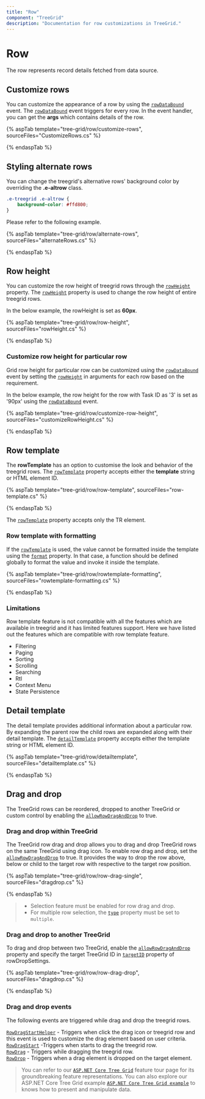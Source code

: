 ```yaml
---
title: "Row"
component: "TreeGrid"
description: "Documentation for row customizations in TreeGrid."
---
```


# Row

The row represents record details fetched from data source.

## Customize rows

You can customize the appearance of a row by using the [`rowDataBound`](https://help.syncfusion.com/cr/cref_files/aspnetcore-js2/Syncfusion.EJ2~Syncfusion.EJ2.TreeGrid.TreeGrid~RowDataBound.html) event.
The [`rowDataBound`](https://help.syncfusion.com/cr/cref_files/aspnetcore-js2/Syncfusion.EJ2~Syncfusion.EJ2.TreeGrid.TreeGrid~RowDataBound.html) event triggers for every row. In the event handler, you can get the
**args** which contains details of the row.

{% aspTab template="tree-grid/row/customize-rows", sourceFiles="CustomizeRows.cs" %}

{% endaspTab %}

## Styling alternate rows

 You can change the treegrid's alternative rows' background color by overriding the **.e-altrow** class.

```css
.e-treegrid .e-altrow {
    background-color: #ffd800;
}
```

Please refer to the following example.

{% aspTab template="tree-grid/row/alternate-rows", sourceFiles="alternateRows.cs" %}

{% endaspTab %}

## Row height

You can customize the row height of treegrid rows through the [`rowHeight`](https://help.syncfusion.com/cr/cref_files/aspnetcore-js2/Syncfusion.EJ2~Syncfusion.EJ2.TreeGrid.TreeGrid~RowHeight.html) property. The [`rowHeight`](https://help.syncfusion.com/cr/cref_files/aspnetcore-js2/Syncfusion.EJ2~Syncfusion.EJ2.TreeGrid.TreeGrid~RowHeight.html) property is used to change the row height of entire treegrid rows.

In the below example, the rowHeight is set as **60px**.

{% aspTab template="tree-grid/row/row-height", sourceFiles="rowHeight.cs" %}

{% endaspTab %}

### Customize row height for particular row

Grid row height for particular row can be customized using the [`rowDataBound`](https://help.syncfusion.com/cr/cref_files/aspnetcore-js2/Syncfusion.EJ2~Syncfusion.EJ2.TreeGrid.TreeGrid~RowDataBound.html)
event by setting the [`rowHeight`](https://help.syncfusion.com/cr/cref_files/aspnetcore-js2/Syncfusion.EJ2~Syncfusion.EJ2.TreeGrid.TreeGrid~RowHeight.html) in arguments for each row based on the requirement.

In the below example, the row height for the row with Task ID as '3' is set as '90px' using the [`rowDataBound`](https://help.syncfusion.com/cr/cref_files/aspnetcore-js2/Syncfusion.EJ2~Syncfusion.EJ2.TreeGrid.TreeGrid~RowDataBound.html) event.

{% aspTab template="tree-grid/row/customize-row-height", sourceFiles="customizeRowHeight.cs" %}

{% endaspTab %}

## Row template

The **rowTemplate** has an option to customise the look and behavior of the treegrid rows. The [`rowTemplate`](https://help.syncfusion.com/cr/cref_files/aspnetcore-js2/Syncfusion.EJ2~Syncfusion.EJ2.TreeGrid.TreeGrid~RowTemplate.html) property accepts either
the **template** string or HTML element ID.

{% aspTab template="tree-grid/row/row-template", sourceFiles="row-template.cs" %}

{% endaspTab %}

The [`rowTemplate`](https://help.syncfusion.com/cr/cref_files/aspnetcore-js2/Syncfusion.EJ2~Syncfusion.EJ2.TreeGrid.TreeGrid~RowTemplate.html) property accepts only the TR element.

### Row template with formatting

If the [`rowTemplate`](https://help.syncfusion.com/cr/cref_files/aspnetcore-js2/Syncfusion.EJ2~Syncfusion.EJ2.TreeGrid.TreeGrid~RowTemplate.html) is used, the value cannot be  formatted  inside the template using the [`format`](https://help.syncfusion.com/cr/cref_files/aspnetcore-js2/Syncfusion.EJ2~Syncfusion.EJ2.TreeGrid.TreeGridColumn~Format.html) property. In that case, a function should be defined globally to format the value and invoke it inside the template.

{% aspTab template="tree-grid/row/rowtemplate-formatting", sourceFiles="rowtemplate-formatting.cs" %}

{% endaspTab %}

### Limitations

Row template feature is not compatible with all the features which are available in treegrid and it has limited features support. Here we have listed out the features which are compatible with row template feature.

* Filtering
* Paging
* Sorting
* Scrolling
* Searching
* Rtl
* Context Menu
* State Persistence

## Detail template

The detail template provides additional information about a particular row. By expanding the parent row the child rows are expanded along with their detail template. The [`detailTemplate`](https://help.syncfusion.com/cr/cref_files/aspnetcore-js2/Syncfusion.EJ2~Syncfusion.EJ2.TreeGrid.TreeGrid~DetailTemplate.html) property accepts either the template string or HTML element ID.

{% aspTab template="tree-grid/row/detailtemplate", sourceFiles="detailtemplate.cs" %}

{% endaspTab %}

## Drag and drop

The TreeGrid rows can be reordered, dropped to another TreeGrid or custom control by enabling the [`allowRowDragAndDrop`](https://help.syncfusion.com/cr/cref_files/aspnetcore-js2/Syncfusion.EJ2~Syncfusion.EJ2.TreeGrid.TreeGrid~AllowRowDragAndDrop.html) to true.

### Drag and drop within TreeGrid

The TreeGrid row drag and drop allows you to drag and drop TreeGrid rows on the same TreeGrid using drag icon. To enable row drag and drop, set the [`allowRowDragAndDrop`](https://help.syncfusion.com/cr/cref_files/aspnetcore-js2/Syncfusion.EJ2~Syncfusion.EJ2.TreeGrid.TreeGrid~AllowRowDragAndDrop.html) to true. It provides the way to drop the row above, below or child to the target row with respective to the target row position.

{% aspTab template="tree-grid/row/row-drag-single", sourceFiles="dragdrop.cs" %}

{% endaspTab %}

> * Selection feature must be enabled for row drag and drop.
> * For multiple row selection, the [`type`](https://help.syncfusion.com/cr/cref_files/aspnetcore-js2/Syncfusion.EJ2~Syncfusion.EJ2.TreeGrid.TreeGridSelectionSettings~Type.html) property must be set to `multiple`.

### Drag and drop to another TreeGrid

To drag and drop between two TreeGrid, enable the [`allowRowDragAndDrop`](https://help.syncfusion.com/cr/cref_files/aspnetcore-js2/Syncfusion.EJ2~Syncfusion.EJ2.TreeGrid.TreeGrid~AllowRowDragAndDrop.html) property and specify the target TreeGrid ID in [`targetID`](https://help.syncfusion.com/cr/cref_files/aspnetcore-js2/Syncfusion.EJ2~Syncfusion.EJ2.TreeGrid.TreeGridRowDropSettings~TargetID.html) property of rowDropSettings.

{% aspTab template="tree-grid/row/row-drag-drop", sourceFiles="dragdrop.cs" %}

{% endaspTab %}

### Drag and drop events

The following events are triggered while drag and drop the treegrid rows.

[`RowDragStartHelper`](https://help.syncfusion.com/cr/cref_files/aspnetcore-js2/Syncfusion.EJ2~Syncfusion.EJ2.TreeGrid.TreeGrid~RowDragStartHelper.html) - Triggers when click the drag icon or treegrid row and this event is used to customize the drag element based on user criteria.<br/>
[`RowDragStart`](https://help.syncfusion.com/cr/cref_files/aspnetcore-js2/Syncfusion.EJ2~Syncfusion.EJ2.TreeGrid.TreeGrid~RowDragStart.html) -Triggers when starts to drag the treegrid row. <br/>
[`RowDrag`](https://help.syncfusion.com/cr/cref_files/aspnetcore-js2/Syncfusion.EJ2~Syncfusion.EJ2.TreeGrid.TreeGrid~RowDrag.html) - Triggers while dragging the treegrid row. <br/>
[`RowDrop`](https://help.syncfusion.com/cr/cref_files/aspnetcore-js2/Syncfusion.EJ2~Syncfusion.EJ2.TreeGrid.TreeGrid~RowDrop.html) - Triggers when a drag element is dropped on the target element. <br/>

> You can refer to our  [`ASP.NET Core Tree Grid`](https://www.syncfusion.com/aspnet-core-ui-controls/tree-grid) feature tour page for its groundbreaking feature representations. You can also explore our ASP.NET Core Tree Grid example [`ASP.NET Core Tree Grid example`](https://ej2.syncfusion.com/aspnetcore/TreeGrid/Overview#/material) to knows how to present and manipulate data.